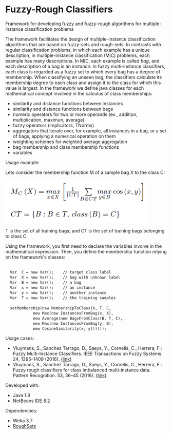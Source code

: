 # Fuzzy-Rough Classifiers
Framework for developing fuzzy and fuzzy-rough algorithms for multiple-instance classification problems

The framework facilitates the design of multiple-instance classification algorithms that are based on fuzzy-sets and rough-sets. In contrasts with regular classification problems, in which each example has a unique description, in multiple-instance classification (MIC) problems, each example has many descriptions. In MIC, each example is called <em>bag</em>, and each description of a bag is an <em>instance</em>. In fuzzy multi-instance classifiers, each class is regarded as a fuzzy set to which every bag has a degree of membership. When classifying an unseen bag, the classifiers calculate its membership degree to each class and assign it to the class for which this value is largest. In the framework we define java classes for each mathematical concept involved in the calculus of class memberships:

- similarity and distance functions between instances
- similarity and distance functions between bags
- numeric operators for two or more operands (ex., addition, multiplication, maximun, average)
- fuzzy operators (implicators, TNorms)
- aggregators that iterate over, for example, all instances in a bag, or a set of bags, applying a numerical operation on them
- weighting schemes for weighted average aggregation
- bag membership and class membership functions
- variables

Usage example:

Lets consider the membership function M of a sample bag X to the class C:

<img src="membfunction.png" alt="Membership Function">

T is the set of all training bags; and CT is the set of training bags belonging to class C.

Using the framework, you first need to declare the variables involve in the mathematical expression. Then, you define the membership function relying on the framework's classes:
<pre><code>
  Var <Integer> C = new Var();    // target class label  
  Var <Instance> X = new Var();    // bag with unknown label 
  Var <Instance> B = new Var();    // a bag  
  Var <Instance> x = new Var();    // an instance 
  Var <Instance> y = new Var();    // another instance 
  Var <Instances> T = new Var();    // the training samples
  
  setMembership(new MembershipToClass(X, T, C, 
            new Max(new InstancesFromBag(x, X), 
            new Average(new BagsFromClass(B, T, C),
            new Max(new InstancesFromBag(y, B),
            new CosineSimilarity(x, y))))));
</code></pre>

Usage cases:
- Vluymans, S., Sanchez Tarrago, D., Saeys, Y., Cornelis, C., Herrera, F.: Fuzzy Multi-Instance Classifiers. IEEE Transactions on Fuzzy Systems. 24, 1395–1409 (2016). <a href="https://ieeexplore.ieee.org/document/7378303">(link)</a>
- Vluymans, S., Sanchez Tarrago, D., Saeys, Y., Cornelis, C., Herrera, F.: Fuzzy rough classifiers for class imbalanced multi-instance data. Pattern Recognition. 53, 36–45 (2016). <a href="https://www.sciencedirect.com/science/article/abs/pii/S0031320315004446">(link)</a>

Developed with:
- Java 1.8
- NetBeans IDE 8.2

Dependencies:
- Weka 3.7
- <a href="https://github.com/dstarrago/rough-sets">RoughSets</a>

